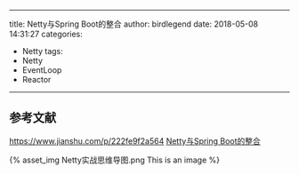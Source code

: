 
---
title: Netty与Spring Boot的整合
author: birdlegend
date: 2018-05-08 14:31:27
categories:
- Netty
tags:
- Netty
- EventLoop 
- Reactor
---
## 参考文献
https://www.jianshu.com/p/222fe9f2a564
[Netty与Spring Boot的整合](https://my.oschina.net/yzwjyw/blog/1614889)

<!-- ![Netty实战思维导图](Netty实战思维导图.png) -->
{% asset_img Netty实战思维导图.png This is an image %}